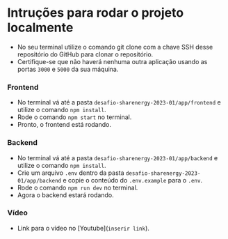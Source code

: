 # Intruções para rodar o projeto localmente
- No seu terminal utilize o comando git clone com a chave SSH desse repositório do GitHub para clonar o repositório.
- Certifique-se que não haverá nenhuma outra aplicação usando as portas `3000` e `5000` da sua máquina.

### Frontend
- No terminal vá até a pasta `desafio-sharenergy-2023-01/app/frontend` e utilize o comando `npm install`.
- Rode o comando `npm start` no terminal.
- Pronto, o frontend está rodando.

### Backend
- No terminal vá até a pasta `desafio-sharenergy-2023-01/app/backend` e utilize o comando `npm install`.
- Crie um arquivo `.env` dentro da pasta `desafio-sharenergy-2023-01/app/backend` e copie o conteúdo do `.env.example` para o `.env`.
- Rode o comando `npm run dev` no terminal.
- Agora o backend estará rodando.

### Vídeo
- Link para o vídeo no [Youtube](`inserir link`).
